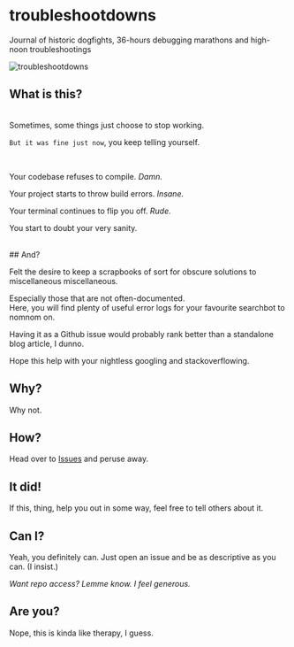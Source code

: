 # troubleshootdowns

Journal of historic dogfights, 36-hours debugging marathons and high-noon troubleshootings

![troubleshootdowns](http://i.giphy.com/l0HlHp2aBxnKirj3O.gif)

## What is this?

<br>
Sometimes, some things just choose to stop working. 

`But it was fine just now`, you keep telling yourself.

<br>

Your codebase refuses to compile. _Damn._

Your project starts to throw build errors. _Insane._

Your terminal continues to flip you off. _Rude._

You start to doubt your very sanity.

<br>
## And?

Felt the desire to keep a scrapbooks of sort for obscure solutions to miscellaneous miscellaneous.

Especially those that are not often-documented.<br/>Here, you will find plenty of useful error logs for your favourite searchbot to nomnom on.

Having it as a Github issue would probably rank better than a standalone blog article, I dunno.

Hope this help with your nightless googling and stackoverflowing.

## Why?
Why not.

## How?
Head over to [Issues](https://github.com/sogko/troubleshootdowns/issues) and peruse away.

## It did!
If this, thing, help you out in some way, feel free to tell others about it.

## Can I?
Yeah, you definitely can. Just open an issue and be as descriptive as you can. (I insist.)

_Want repo access? Lemme know. I feel generous._

## Are you?
Nope, this is kinda like therapy, I guess.
